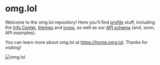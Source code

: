 # omg.lol

Welcome to the omg.lol repository! Here you’ll find [profile](https://github.com/neatnik/omg.lol/tree/main/profiles) stuff, including the [Info Center](https://github.com/neatnik/omg.lol/tree/main/info), [themes](https://github.com/neatnik/omg.lol/tree/main/profiles/themes) and [icons](https://github.com/neatnik/omg.lol/tree/main/profiles/icons), as well as our [API schema](https://github.com/neatnik/omg.lol/tree/main/api) (and, soon, API examples).

You can learn more about omg.lol at https://home.omg.lol. Thanks for visiting!

![omg.lol](https://static.omg.lol/img/social_card_2022-06-23.png)
